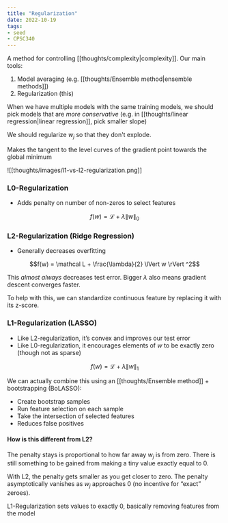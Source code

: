 ```yaml
---
title: "Regularization"
date: 2022-10-19
tags:
- seed
- CPSC340
---
```


A method for controlling [[thoughts/complexity|complexity]]. Our main tools:
1. Model averaging (e.g. [[thoughts/Ensemble method|ensemble methods]])
2. Regularization (this)

When we have multiple models with the same training models, we should pick models that are *more conservative* (e.g. in [[thoughts/linear regression|linear regression]], pick smaller slope)

We should regularize $w_j$ so that they don't explode.

Makes the tangent to the level curves of the gradient point towards the global minimum

![[thoughts/images/l1-vs-l2-regularization.png]]

### L0-Regularization
- Adds penalty on number of non-zeros to select features

$$f(w) = \mathcal L + \lambda \lVert w \rVert _0$$

### L2-Regularization (Ridge Regression)
- Generally decreases overfitting

$$f(w) = \mathcal L + \frac{\lambda}{2} \lVert w \rVert ^2$$

This *almost always* decreases test error. Bigger $\lambda$ also means gradient descent converges faster.

To help with this, we can standardize continuous feature by replacing it with its z-score.

### L1-Regularization (LASSO)
- Like L2-regularization, it’s convex and improves our test error
- Like L0-regularization, it encourages elements of $w$ to be exactly zero (though not as sparse)

$$f(w) = \mathcal L + \lambda \lVert w \rVert _1$$



We can actually combine this using an [[thoughts/Ensemble method]] + bootstrapping (BoLASSO):
- Create bootstrap samples
- Run feature selection on each sample
- Take the intersection of selected features
- Reduces false positives

#### How is this different from L2?
The penalty stays is proportional to how far away $w_j$ is from zero. There is still something to be gained from making a tiny value exactly equal to 0.

With L2, the penalty gets smaller as you get closer to zero. The penalty asymptotically vanishes as $w_j$ approaches 0 (no incentive for “exact” zeroes).

L1-Regularization sets values to exactly 0, basically removing features from the model